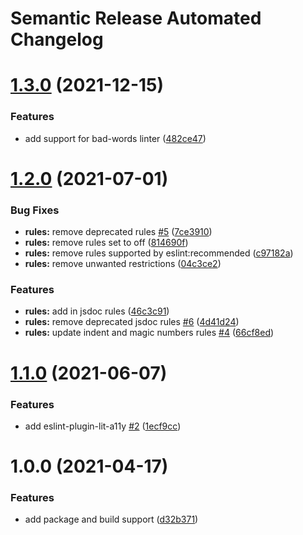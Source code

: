 # Semantic Release Automated Changelog

# [1.3.0](https://github.com/AlaskaAirlines/eslint-config-auro/compare/v1.2.0...v1.3.0) (2021-12-15)


### Features

* add support for bad-words linter ([482ce47](https://github.com/AlaskaAirlines/eslint-config-auro/commit/482ce47f7c29ce57724b84308b286232709c1fb2))

# [1.2.0](https://github.com/AlaskaAirlines/eslint-config-auro/compare/v1.1.0...v1.2.0) (2021-07-01)


### Bug Fixes

* **rules:** remove deprecated rules [#5](https://github.com/AlaskaAirlines/eslint-config-auro/issues/5) ([7ce3910](https://github.com/AlaskaAirlines/eslint-config-auro/commit/7ce3910ef1bbd22ce0023b80a72052ea7f633794))
* **rules:** remove rules set to off ([814690f](https://github.com/AlaskaAirlines/eslint-config-auro/commit/814690f56d7181a99b78769153eba966a44bbb4f))
* **rules:** remove rules supported by eslint:recommended ([c97182a](https://github.com/AlaskaAirlines/eslint-config-auro/commit/c97182a8d9a9ea2ef161c14a73521b076f1e8079))
* **rules:** remove unwanted restrictions ([04c3ce2](https://github.com/AlaskaAirlines/eslint-config-auro/commit/04c3ce2a6efa5bf62274821e902c12f9fb255273))


### Features

* **rules:** add in jsdoc rules ([46c3c91](https://github.com/AlaskaAirlines/eslint-config-auro/commit/46c3c91512e03aa4242aa4a68182fdad80761789))
* **rules:** remove deprecated jsdoc rules [#6](https://github.com/AlaskaAirlines/eslint-config-auro/issues/6) ([4d41d24](https://github.com/AlaskaAirlines/eslint-config-auro/commit/4d41d24a90c949630c998411be1be25f3bbee657))
* **rules:** update indent and magic numbers rules [#4](https://github.com/AlaskaAirlines/eslint-config-auro/issues/4) ([66cf8ed](https://github.com/AlaskaAirlines/eslint-config-auro/commit/66cf8edca51321e118583235594bbaf9fd6c6147))

# [1.1.0](https://github.com/AlaskaAirlines/eslint-config-auro/compare/v1.0.0...v1.1.0) (2021-06-07)


### Features

* add eslint-plugin-lit-a11y [#2](https://github.com/AlaskaAirlines/eslint-config-auro/issues/2) ([1ecf9cc](https://github.com/AlaskaAirlines/eslint-config-auro/commit/1ecf9cc6c47ef5ca8178cd63c50a38c857de7ff9))

# 1.0.0 (2021-04-17)


### Features

* add package and build support ([d32b371](https://github.com/AlaskaAirlines/auro-eslint-config/commit/d32b3718564e4230f226821a08a8e54dd75a0f3a))
